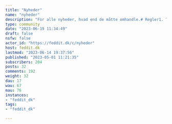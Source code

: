 ```yaml
---
title: "Nyheder" 
name: "nyheder"
description: "For alle nyheder, hvad end de måtte omhandle.# Regler1. Titlen på indlæg skal være titlen på nyhedsartiklen der linkes til. En alternativ titel (fx i tilfælde af clickbait) eller vigtig supplerende information kan angives i kantede parenteser efter den originale titel. Fx: Clickbait titel [Beskrivende titel].2. Link udelukkende til artiklen og brug ikke tekstfeltet (body på engelsk). Hvis du vil tilføje noget, så skriv en kommentar.3. Artikler skal være mindre end en uge gamle."
type: community
date: "2023-06-19 11:34:49"
draft: false
nsfw: false
actor_id: "https://feddit.dk/c/nyheder"
host: feddit.dk
lastmod: "2023-06-14 19:37:56"
published: "2023-05-01 11:21:35"
subscribers: 204
posts: 32
comments: 192
weight: 32
dau: 17
wau: 67
mau: 76
instances:
- "feddit_dk"
tags: 
- "feddit_dk"

---
```

